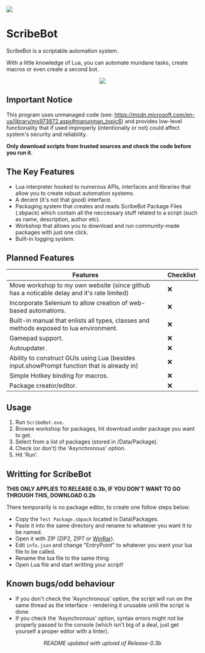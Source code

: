 
![](https://i.imgur.com/1iRhIRy.gif)
# ScribeBot

ScribeBot is a scriptable automation system.

With a little knowledge of Lua, you can automate mundane tasks, create macros or even create a second bot.

<p align="center">
  <img src="https://i.imgur.com/BMsHIQR.png" />
</p>

## Important Notice
This program uses unmanaged code (see: https://msdn.microsoft.com/en-us/library/ms973872.aspx#manunman_topic6) and provides low-level functionality that if used improperly (intentionally or not) could affect system's security and reliability. 

**Only download scripts from trusted sources and check the code before you run it.**

## The Key Features
- Lua interpreter hooked to numerous APIs, interfaces and libraries that allow you to create robust automation systems.
- A decent (it's not that good) interface.
- Packaging system that creates and reads ScribeBot Package Files (.sbpack) which contain all the neccessary stuff related to a script (such as name, description, author etc).
- Workshop that allows you to download and run community-made packages with just one click.
- Built-in logging system.

## Planned Features
|                   Features                    |                   Checklist                  |
|-----------------------------------------------|----------------------------------------------|
|Move workshop to my own website (since github has a noticable delay and it's rate limited) |❌|
|Incorporate Selenium to allow creation of web-based automations.                           |❌|
|Built-in manual that enlists all types, classes and methods exposed to lua environment.    |❌|
|Gamepad support.                                                                           |❌|
|Autoupdater.                                                                               |❌|
|Ability to construct GUIs using Lua (besides input.showPrompt function that is already in) |❌|
|Simple Hotkey binding for macros.                                                          |❌|
|Package creator/editor.                                                                    |❌|

## Usage
1. Run `ScribeBot.exe.`
2. Browse workshop for packages, hit download under package you want to get.
3. Select from a list of packages (stored in /Data/Package).
4. Check (or don't) the 'Asynchronous' option.
5. Hit 'Run'.

## Writting for ScribeBot
**THIS ONLY APPLIES TO RELEASE 0.3b, IF YOU DON'T WANT TO GO THROUGH THIS, DOWNLOAD 0.2b**

There temporarily is no package editor, to create one follow steps below:
- Copy the `Test Package.sbpack` located in Data\Packages.
- Paste it into the same directory and rename to whatever you want it to be named.
- Open it with ZIP (ZIP2, ZIP7 or [WinRar](https://www.rarlab.com/)).
- Edit `info.json` and change "EntryPoint" to whatever you want your lua file to be called.
- Rename the lua file to the same thing.
- Open Lua file and start writting your script!

## Known bugs/odd behaviour
- If you don't check the 'Asynchronous' option, the script will run on the same thread as the interface - rendering it unusable until the script is done.
- If you check the 'Asynchronous' option, syntax errors might not be properly passed to the console (which isn't big of a deal, just get yourself a proper editor with a linter).

<p align="center">
  <i>README updated with upload of Release-0.3b</i>
</p>
